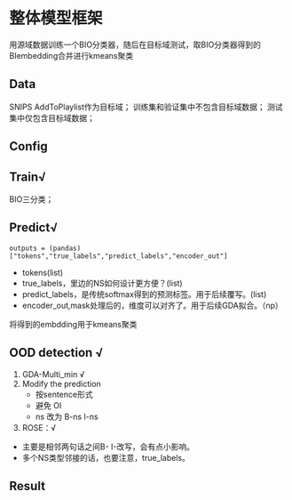 
# 整体模型框架
用源域数据训练一个BIO分类器，随后在目标域测试，取BIO分类器得到的BIembedding合并进行kmeans聚类

## Data
SNIPS AddToPlaylist作为目标域；
训练集和验证集中不包含目标域数据；
测试集中仅包含目标域数据；

## Config

## Train√
BIO三分类；

## Predict√
```
outputs = (pandas) ["tokens","true_labels","predict_labels","encoder_out"]
```
- tokens(list)
- true_labels，里边的NS如何设计更方便？(list)
- predict_labels，是传统softmax得到的预测标签。用于后续覆写。(list)
- encoder_out,mask处理后的，维度可以对齐了。用于后续GDA拟合。（np）

将得到的embdding用于kmeans聚类


## OOD detection √
1. GDA-Multi_min √
2. Modify the prediction
    - 按sentence形式
    - 避免 OI 
    - ns 改为 B-ns I-ns
3. ROSE：√
- 主要是相邻两句话之间B- I-改写，会有点小影响。
- 多个NS类型邻接的话，也要注意，true_labels。

## Result

